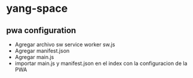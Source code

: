 # yang-space

## pwa configuration

- Agregar archivo sw service worker sw.js
- Agregar manifest.json
- Agregar main.js
- importar main.js y manifest.json en el index con la configuracion de la PWA